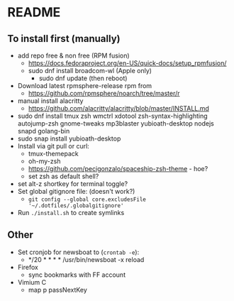 # README

## To install first (manually)

- add repo free & non free (RPM fusion)
  - https://docs.fedoraproject.org/en-US/quick-docs/setup_rpmfusion/
  - sudo dnf install broadcom-wl (Apple only)
    - sudo dnf update (then reboot)
- Download latest rpmsphere-release rpm from
  - https://github.com/rpmsphere/noarch/tree/master/r
- manual install alacritty
  - https://github.com/alacritty/alacritty/blob/master/INSTALL.md
- sudo dnf install tmux zsh wmctrl xdotool zsh-syntax-highlighting autojump-zsh gnome-tweaks mp3blaster yubioath-desktop nodejs snapd golang-bin
- sudo snap install yubioath-desktop
- Install via git pull or curl:
  - tmux-themepack
  - oh-my-zsh
  - https://github.com/pecigonzalo/spaceship-zsh-theme - hoe?
  - set zsh as default shell?
- set alt-z shortkey for terminal toggle?
- Set global gitignore file: (doesn't work?)
  - `git config --global core.excludesFile '~/.dotfiles/.globalgitignore'`
- Run `./install.sh` to create symlinks

## Other
- Set cronjob for newsboat to (`crontab -e`):
  - */20 * * * * /usr/bin/newsboat -x reload
- Firefox
  - sync bookmarks with FF account
- Vimium C
  - map p passNextKey

